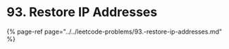 # 93. Restore IP Addresses

{% page-ref page="../../leetcode-problems/93.-restore-ip-addresses.md" %}



